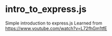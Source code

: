 # intro_to_express.js
Simple introduction to express.js
Learned from https://www.youtube.com/watch?v=L72fhGm1tfE
